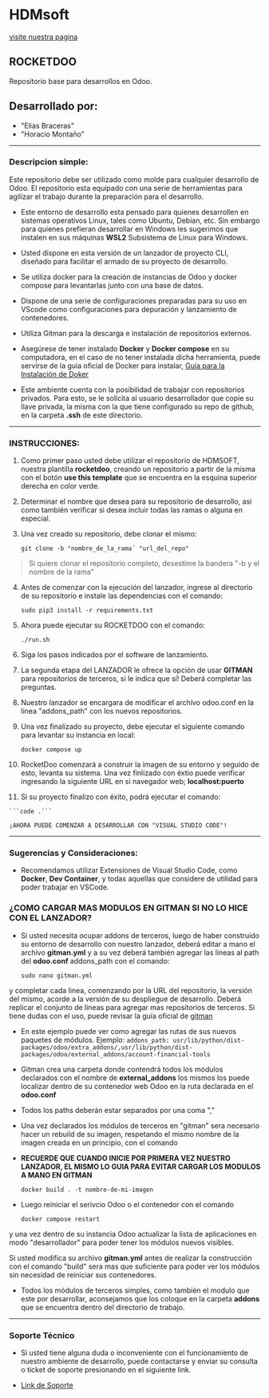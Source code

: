# HDMsoft
[visite nuestra pagina](https://odoo.hdmsoft.com.ar)

## ROCKETDOO

Repositorio base para desarrollos en Odoo.

## Desarrollado por:

   - "Elias Braceras"
   - "Horacio Montaño"

----------------------------------------------------------------------------------------------------------------------------------------------------------

### Descripcion simple:

  Este repositorio debe ser utilizado como molde para cualquier desarrollo de Odoo. El repositorio esta equipado con una serie de herramientas para agilizar el trabajo durante la preparación para el desarrollo.

  - Este entorno de desarrollo esta pensado para quienes desarrollen en sistemas operativos Linux, tales como Ubuntu, Debian, etc. Sin embargo
    para quienes prefieran desarrollar en Windows les sugerimos que instalen en sus máquinas **WSL2** Subsistema de Linux para Windows.
  
  - Usted dispone en esta versión de un lanzador de proyecto CLI, diseñado para facilitar el armado de su proyecto de desarrollo.
  
  - Se utiliza docker para la creación de instancias de Odoo y docker compose para levantarlas junto con una base de datos.

  - Dispone de una serie de configuraciones preparadas para su uso en VScode como configuraciones para depuración y lanzamiento de contenedores.

  - Utiliza Gitman para la descarga e instalación de repositorios externos.
  
  -  Asegúrese de tener instalado **Docker** y **Docker compose** en su computadora, en el caso de no tener instalada dicha herramienta,
 puede servirse de la guia oficial de Docker para instalar, [Guía para la Instalación de Doker](https://docs.docker.com/engine/install/ubuntu/)

  - Este ambiente cuenta con la posibilidad de trabajar con repositorios privados. Para esto, se le solicita al usuario desarrollador que copie su llave
  privada, la misma con la que tiene configurado su repo de github, en la carpeta **.ssh** de este directorio.
 
 
------------------------------------------------------------------------------------------------------------------------------------------------------------

### INSTRUCCIONES:
 

 1. Como primer paso usted debe utilizar el repositorio de HDMSOFT, nuestra plantilla **rocketdoo**, creando un repositorio a partir de la misma con el botón
 **use this template** que se encuentra en la esquina superior derecha en color verde.
 
 2. Determinar el nombre que desea para su repositorio de desarrollo, así como también verificar si desea incluir todas las ramas o alguna en especial.
 
 3. Una vez creado su repositorio, debe clonar el mismo:
 
    ```git clone -b "nombre_de_la_rama´ "url_del_repo"``` 
    
> Si quiere clonar el repositorio completo, desestime la bandera "-b y el nombre de la rama"

 4. Antes de comenzar con la ejecución del lanzador, ingrese al directorio de su repositorio e instale las dependencias con el comando:
 
    ```sudo pip3 install -r requirements.txt```
 
 5. Ahora puede ejecutar su ROCKETDOO con el comando: 
 
    ```./run.sh```

 6. Siga los pasos indicados por el software de lanzamiento.

 7. La segunda etapa del LANZADOR le ofrece la opción de usar **GITMAN** para repositorios de terceros, si le indica que sí! Deberá completar las preguntas.

 8. Nuestro lanzador se encargara de modificar el archivo odoo.conf en la linea "addons_path" con los nuevos repositorios.

 9. Una vez finalizado su proyecto, debe ejecutar el siguiente comando para levantar su instancia en local: 
    
    ```docker compose up```

 11. RocketDoo comenzará a construir la imagen de su entorno y seguido de esto, levanta su sistema. 
    Una vez finlizado con éxtio puede verificar ingresando la siguiente URL en si navegador web; **localhost:puerto**
 
 12. Si su proyecto finalizo con éxito, podrá ejecutar el comando:
    
    ```code .```
    
    ¡AHORA PUEDE COMENZAR A DESARROLLAR CON "VISUAL STUDIO CODE"! 

 ------------------------------------------------------------------------------------------------------------------------------------------------------

### Sugerencias y Consideraciones:

 - Recomendamos utilizar Extensiones de Visual Studio Code, como **Docker**, **Dev Container**, y todas aquellas que considere de utilidad
 para poder trabajar en VSCode.
 
### ¿COMO CARGAR MAS MODULOS EN GITMAN SI NO LO HICE CON EL LANZADOR?
 
  - Si usted necesita ocupar addons de terceros, luego de haber construido su entorno de desarrollo con nuestro lanzador, deberá editar a mano el archivo **gitman.yml** y a su vez deberá también agregar las lineas al path del **odoo.conf** addons_path con el comando:
  
      ```sudo nano gitman.yml``` 
  
  y completar cada linea, comenzando por la URL del repositorio, la versión
  del mismo, acorde a la versión de su despliegue de desarrollo. Deberá replicar el conjunto de lineas para agregar mas repositorios de terceros.
  Si tiene dudas con el uso, puede revisar la guía oficial de [gitman](https://gitman.readthedocs.io/en/latest/)

  - En este ejemplo puede ver como agregar las rutas de sus nuevos paquetes de módulos.
  Ejemplo:
      ```addons_path: usr/lib/python/dist-packages/odoo/extra_addons/,usr/lib/python/dist-packages/odoo/external_addons/account-financial-tools```
    
  - Gitman crea una carpeta donde contendrá todos los módulos declarados con el nombre de **external_addons** los mismos los puede localizar 
  dentro de su contenedor web Odoo en la ruta declarada en el **odoo.conf**

  - Todos los paths deberán estar separados por una coma ","
  - Una vez declarados los módulos de terceros en "gitman" sera necesario hacer un rebuild de su imagen, respetando el mismo nombre 
  de la imagen creada en un principio, con el comando 

  - **RECUERDE QUE CUANDO INICIE POR PRIMERA VEZ NUESTRO LANZADOR, EL MISMO LO GUIA PARA EVITAR CARGAR LOS MODULOS A MANO EN GITMAN**

      ```docker build . -t nombre-de-mi-imagen```
  
  - Luego reiniciar el serivcio Odoo o el contenedor con el comando 
    
      ```docker compose restart```
  
  y una vez dentro de su instancia Odoo
  actualizar la lista de aplicaciones en modo "desarrollador" para poder tener los módulos nuevos visibles. 

Si usted modifica su archivo **gitman.yml** antes de realizar la construcción con el comando "build" sera mas que suficiente para poder ver los módulos
sin necesidad de reiniciar sus contenedores.

  - Todos los módulos de terceros simples, como también el modulo que este por desarrollar, aconsejamos que los coloque en la carpeta **addons** que se encuentra dentro del directorio de trabajo.


------------------------------------------------------------------------------------------------------------------------------------------------------

### Soporte Técnico

- Si usted tiene alguna duda o inconveniente con el funcionamiento de nuestro ambiente de desarrollo, puede contactarse y enviar su consulta o ticket
de soporte presionando en el siguiente link.

 - [Link de Soporte](https://odoo.hdmsoft.com.ar/contactus)


